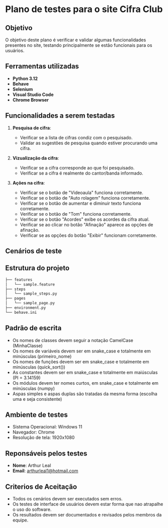 # Plano de testes para o site Cifra Club

## Objetivo
O objetivo deste plano é verificar e validar algumas funcionalidades presentes no site, testando principalmente se estão funcionais para os usuários.

## Ferramentas utilizadas
* **Python 3.12**
* **Behave**
* **Selenium**
* **Visual Studio Code**
* **Chrome Browser**


## Funcionalidades a serem testadas

1) **Pesquisa de cifra**:
    * Verificar se a lista de cifras condiz com o pesquisado.
    * Validar as sugestões de pesquisa quando estiver procurando uma cifra.

2) **Vizualização da cifra**:
    * Verificar se a cifra corresponde ao que foi pesquisado.
    * Verificar se a cifra é realmente do cantor/banda informado.

3) **Ações na cifra**:
    * Verificar se o botão de "Videoaula" funciona corretamente.
    * Verificar se o botão de "Auto rolagem" funciona corretamente.
    * Verificar se o botão de aumentar e diminuir texto funciona corretamente.
    * Verificar se o botão de "Tom" funciona corretamente.
    * Verificar se o botão "Acordes" exibe os acordes da cifra atual.
    * Verificar se ao clicar no botão "Afinação" aparece as opções de afinação.
    * Verificar se as opções do botão "Exibir" funcionam corretamente.


## Cenários de teste

## Estrutura do projeto
```bash
├── features
│   └── sample.feature
├── steps
│   └── sample_steps.py
├── pages
│   └── sample_page.py
├── environment.py
└── behave.ini
```
## Padrão de escrita
* Os nomes de classes devem seguir a notação CamelCase (MinhaClasse)
* Os nomes de variáveis devem ser em snake_case e totalmente em minúsculas (primeiro_nome)
* Os nomes de funções devem ser em snake_case e totalmente em minúsculas (quick_sort())
* As constantes devem ser em snake_case e totalmente em maiúsculas (PI = 3.14159)
* Os módulos devem ter nomes curtos, em snake_case e totalmente em minúsculas (numpy)
* Aspas simples e aspas duplas são tratadas da mesma forma (escolha uma e seja consistente)


## Ambiente de testes

*  Sistema Operacional: Windows 11
* Navegador: Chrome
* Resolução de tela: 1920x1080

## Reponsáveis pelos testes

* **Nome**: Arthur Leal
* **Email**: arthurleal1@hotmail.com

## Criterios de Aceitação

* Todos os cenários devem ser executados sem erros.
* Os testes de interface de usuários devem estar forma que nao atrapalhe o uso do software.
* Os resultados devem ser documentados e revisados pelos membros da equipe.
